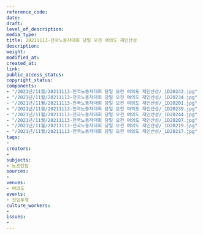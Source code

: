 ```yaml
---
reference_code: 
date: 
draft: 
level_of_description: 
media_type: 
title: 20211113-전국노동자대회 당일 오전 여의도 재인산성
description: 
weight: 
modified_at: 
created_at: 
link: 
public_access_status: 
copyright_status: 
components:
- "/2021년/11월/20211113-전국노동자대회 당일 오전 여의도 재인산성/_1D20243.jpg"
- "/2021년/11월/20211113-전국노동자대회 당일 오전 여의도 재인산성/_1D20234.jpg"
- "/2021년/11월/20211113-전국노동자대회 당일 오전 여의도 재인산성/_1D20201.jpg"
- "/2021년/11월/20211113-전국노동자대회 당일 오전 여의도 재인산성/_1D20239.jpg"
- "/2021년/11월/20211113-전국노동자대회 당일 오전 여의도 재인산성/_1D20244.jpg"
- "/2021년/11월/20211113-전국노동자대회 당일 오전 여의도 재인산성/_1D20207.jpg"
- "/2021년/11월/20211113-전국노동자대회 당일 오전 여의도 재인산성/_1D20219.jpg"
- "/2021년/11월/20211113-전국노동자대회 당일 오전 여의도 재인산성/_1D20217.jpg"
tags:
- 
creators:
- 
subjects:
- 노조탄압
sources:
- 
venues:
- 여의도
events:
- 진입투쟁
culture_workers:
- 
issues:
- 
---
```

